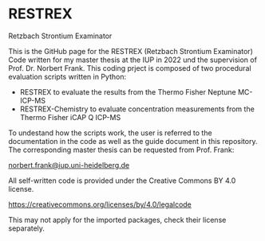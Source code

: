 # RESTREX
Retzbach Strontium Examinator


This is the GitHub page for the RESTREX (Retzbach Strontium Examinator) Code written for my master thesis at the IUP in 2022 und the supervision of Prof. Dr. Norbert Frank. This coding prject is composed of two procedural evaluation scripts written in Python:
- RESTREX to evaluate the results from the Thermo Fisher Neptune MC-ICP-MS
- RESTREX-Chemistry to evaluate concentration measurements from the Thermo Fisher iCAP Q ICP-MS

To undestand how the scripts work, the user is referred to the documentation in the code as well as the guide document in this repository. The corresponding master thesis can be requested from Prof. Frank:

norbert.frank@iup.uni-heidelberg.de

All self-written code is provided under the Creative Commons BY 4.0 license.

https://creativecommons.org/licenses/by/4.0/legalcode

This may not apply for the imported packages, check their license separately.
